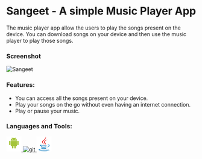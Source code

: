# Sangeet - A simple Music Player App

The music player app allow the users to play the songs present on the device. You can download songs on your device and then use the music player to play those songs. 

<h3 align="left">Screenshot</h3>

![Sangeet](https://user-images.githubusercontent.com/62895845/172290366-4280b65e-4b8f-42ae-8b6a-5cd30aeebc5c.png)

<h3 align="left">Features:</h3>

-  You can access all the songs present on your device.
-  Play your songs on the go without even having an internet connection.
-  Play or pause your music.

<h3 align="left">Languages and Tools:</h3>
<p align="left"> <a href="https://developer.android.com" target="_blank" rel="noreferrer"> <img src="https://raw.githubusercontent.com/devicons/devicon/master/icons/android/android-original-wordmark.svg" alt="android" width="40" height="40"/> </a> <a href="https://git-scm.com/" target="_blank" rel="noreferrer"> <img src="https://www.vectorlogo.zone/logos/git-scm/git-scm-icon.svg" alt="git" width="40" height="40"/> </a> <a href="https://www.java.com" target="_blank" rel="noreferrer"> <img src="https://raw.githubusercontent.com/devicons/devicon/master/icons/java/java-original.svg" alt="java" width="40" height="40"/> </a> </p>

